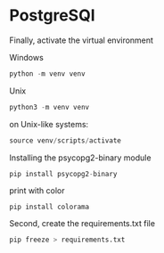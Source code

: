 # PostgreSQl 
Finally, activate the virtual environment


Windows 
```python
python -m venv venv
```
Unix
```python
python3 -m venv venv
```
on Unix-like systems:
```python
source venv/scripts/activate
```
Installing the psycopg2-binary module
```python
pip install psycopg2-binary
```
print with color 
```
pip install colorama
````
Second, create the requirements.txt file
```python
pip freeze > requirements.txt
```
